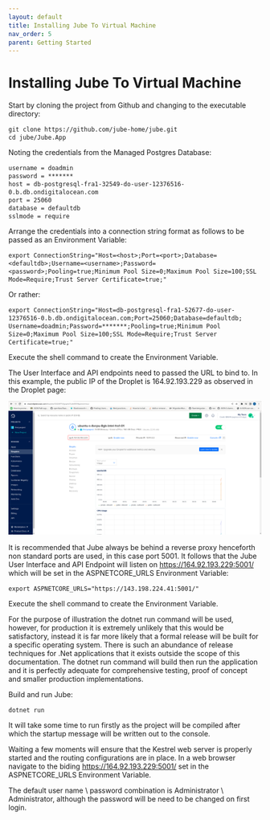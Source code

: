 ```yaml
---
layout: default
title: Installing Jube To Virtual Machine
nav_order: 5
parent: Getting Started
---
```


# Installing Jube To Virtual Machine

Start by cloning the project from Github and changing to the executable directory:

```shell
git clone https://github.com/jube-home/jube.git
cd jube/Jube.App
```

Noting the credentials from the Managed Postgres Database:

```text
username = doadmin
password = *******
host = db-postgresql-fra1-32549-do-user-12376516-0.b.db.ondigitalocean.com
port = 25060
database = defaultdb
sslmode = require
```

Arrange the credentials into a connection string format as follows to be passed as an Environment Variable:

```shell
export ConnectionString="Host=<host>;Port=<port>;Database=<defaultdb>;Username=<username>;Password=<password>;Pooling=true;Minimum Pool Size=0;Maximum Pool Size=100;SSL Mode=Require;Trust Server Certificate=true;"
```

Or rather:

```shell
export ConnectionString="Host=db-postgresql-fra1-52677-do-user-12376516-0.b.db.ondigitalocean.com;Port=25060;Database=defaultdb; Username=doadmin;Password=*******;Pooling=true;Minimum Pool Size=0;Maximum Pool Size=100;SSL Mode=Require;Trust Server Certificate=true;"
```

Execute the shell command to create the Environment Variable.

The User Interface and API endpoints need to passed the URL to bind to.  In this example, the public IP of the Droplet is 164.92.193.229 as observed in the Droplet page:

![Image](LocationOfPublicIP.png)

It is recommended that Jube always be behind a reverse proxy henceforth non standard ports are used,  in this case port 5001.  It follows that the Jube User Interface and API Endpoint will listen on https://164.92.193.229:5001/ which will be set in the ASPNETCORE_URLS Environment Variable:

```shell
export ASPNETCORE_URLS="https://143.198.224.41:5001/"
```

Execute the shell command to create the Environment Variable.

For the purpose of illustration the dotnet run command will be used, however, for production it is extremely unlikely that this would be satisfactory,  instead it is far more likely that a formal release will be built for a specific operating system.  There is such an abundance of release techniques for .Net applications that it exists outside the scope of this documentation.  The dotnet run command will build then run the application and it is perfectly adequate for comprehensive testing, proof of concept and smaller production implementations.  

Build and run Jube:

```shell
dotnet run
```

It will take some time to run firstly as the project will be compiled after which the startup message will be written out to the console.

Waiting a few moments will ensure that the Kestrel web server is properly started and the routing configurations are in place.  In a web browser navigate to the biding https://164.92.193.229:5001/ set in the ASPNETCORE_URLS Environment Variable.

The default user name \ password combination is Administrator \ Administrator,  although the password will be need to be changed on first login.